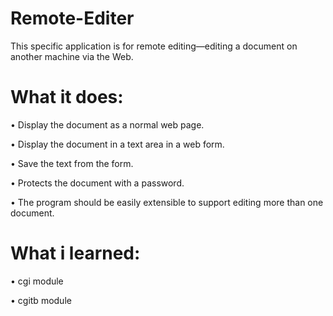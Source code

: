 # Remote-Editer
This specific application is for remote editing—editing a document on another machine via the Web.

# What it does:
• Display the document as a normal web page.<p>
• Display the document in a text area in a web form.<p>
• Save the text from the form.<p>
• Protects the document with a password.<p>
• The program should be easily extensible to support editing more than one document.<p>
  
# What i learned:
• cgi module<p>
• cgitb module<p>
